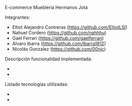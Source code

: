 E-commerce Mueblería Hermanos Jota

Integrantes:

- Elliot Alejandro Contreras (https://github.com/ElliotLSI)
- Nahuel Cordero (https://github.com/nahhhu)
- Gael Ferrari (https://github.com/gaelferrari)
- Alvaro Ibarra (https://github.com/Ibarra1812)
- Nicolás Gonzalez (https://github.com/00nic)

Descripción funcionalidad implementada:

-
-

Listado tecnologías utilizadas:

-
-